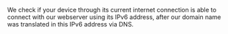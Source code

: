 We check if your device through its current internet connection is able to connect with our webserver using its IPv6 address, after our domain name was translated in this IPv6 address via DNS.
